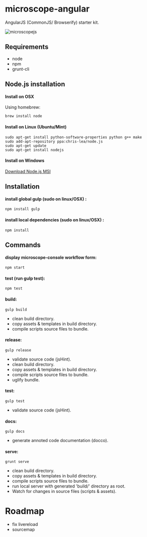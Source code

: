 microscope-angular
==================

AngularJS (CommonJS/ Browserify) starter kit.

![microscopejs](http://microscopejs.com/images/mcsp_bg.png)

Requirements
------------

* node
* npm
* grunt-cli

Node.js installation
--------------------

#### Install on OSX

Using homebrew:

	brew install node

#### Install on Linux (Ubuntu/Mint)

	sudo apt-get install python-software-properties python g++ make
	sudo add-apt-repository ppa:chris-lea/node.js
	sudo apt-get update
	sudo apt-get install nodejs

#### Install on Windows

[Download Node.js MSI](http://nodejs.org/download/)

Installation
------------

#### install global gulp (sudo on linux/OSX) :

	npm install gulp

#### install local dependencies (sudo on linux/OSX) :

	npm install

Commands
--------

#### display microscope-console workflow form:

	npm start

#### test (run gulp test):

	npm test

#### build:

	gulp build

* clean build directory.
* copy assets & templates in build directory.
* compile scripts source files to bundle.

#### release:

	gulp release
	
* validate source code (jsHint).
* clean build directory.
* copy assets & templates in build directory.
* compile scripts source files to bundle.
* uglify bundle.

#### test:

	gulp test
	
* validate source code (jsHint).

#### docs:

	gulp docs
	
* generate annoted code documentation (docco).

#### serve:

	grunt serve
	
* clean build directory.
* copy assets & templates in build directory.
* compile scripts source files to bundle.
* run local server with generated 'build/' directory as root.
* Watch for changes in source files (scripts & assets).

Roadmap
=======

* fix livereload
* sourcemap